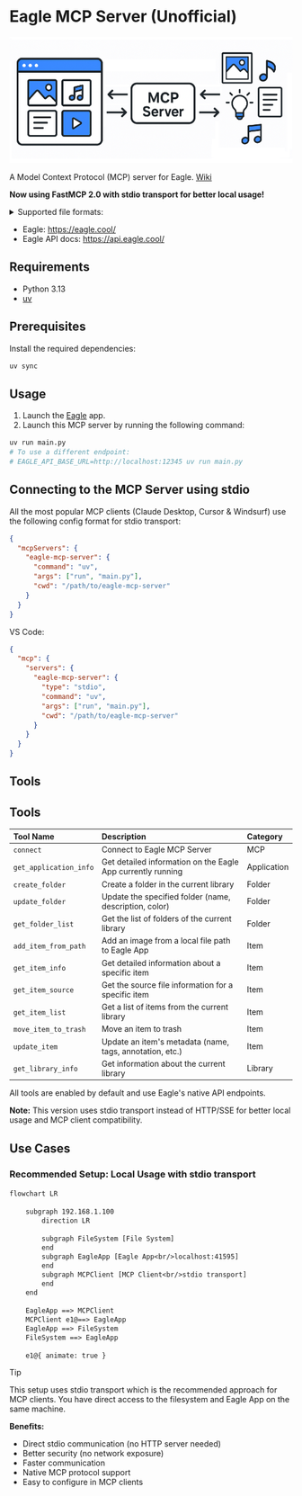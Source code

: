 # Eagle MCP Server (Unofficial)

![](.github/docs/cover.png)

A Model Context Protocol (MCP) server for Eagle. [Wiki](https://github.com/tuki0918/eagle-mcp-server/wiki)

**Now using FastMCP 2.0 with stdio transport for better local usage!**

<details>

<summary>Supported file formats:</summary>

- `JPG` / `JPEG`
- `PNG`
- `PDF`
- `SVG`
- `MP4`
- `MP3`
- `FBX`
- `OBJ`
- `EPS`
- `TIF` / `TIFF`
- `WebP`
- `BMP`
- `ICO`
- `RAW`
- etc

</details>

- Eagle: https://eagle.cool/<br />
- Eagle API docs: https://api.eagle.cool/<br />

## Requirements

- Python 3.13
- [uv](https://docs.astral.sh/uv/)

## Prerequisites

Install the required dependencies:

```bash
uv sync
```

## Usage

1. Launch the [Eagle](https://eagle.cool/) app.
2. Launch this MCP server by running the following command:

```bash
uv run main.py
# To use a different endpoint:
# EAGLE_API_BASE_URL=http://localhost:12345 uv run main.py
```

## Connecting to the MCP Server using stdio

All the most popular MCP clients (Claude Desktop, Cursor & Windsurf) use the following config format for stdio transport:

```json
{
  "mcpServers": {
    "eagle-mcp-server": {
      "command": "uv",
      "args": ["run", "main.py"],
      "cwd": "/path/to/eagle-mcp-server"
    }
  }
}
```

VS Code:

```json
{
  "mcp": {
    "servers": {
      "eagle-mcp-server": {
        "type": "stdio",
        "command": "uv",
        "args": ["run", "main.py"],
        "cwd": "/path/to/eagle-mcp-server"
      }
    }
  }
}
```

## Tools

## Tools

| Tool Name                    | Description                                               | Category    |
|:-----------------------------|:----------------------------------------------------------|:------------|
| `connect`                    | Connect to Eagle MCP Server                              | MCP         |
| `get_application_info`       | Get detailed information on the Eagle App currently running | Application |
| `create_folder`              | Create a folder in the current library                   | Folder      |
| `update_folder`              | Update the specified folder (name, description, color)   | Folder      |
| `get_folder_list`            | Get the list of folders of the current library           | Folder      |
| `add_item_from_path`         | Add an image from a local file path to Eagle App         | Item        |
| `get_item_info`              | Get detailed information about a specific item           | Item        |
| `get_item_source`            | Get the source file information for a specific item      | Item        |
| `get_item_list`              | Get a list of items from the current library             | Item        |
| `move_item_to_trash`         | Move an item to trash                                     | Item        |
| `update_item`                | Update an item's metadata (name, tags, annotation, etc.) | Item        |
| `get_library_info`           | Get information about the current library                | Library     |

All tools are enabled by default and use Eagle's native API endpoints.

**Note:** This version uses stdio transport instead of HTTP/SSE for better local usage and MCP client compatibility.

## Use Cases

### Recommended Setup: Local Usage with stdio transport

```mermaid
flowchart LR

    subgraph 192.168.1.100
        direction LR
        
        subgraph FileSystem [File System]
        end
        subgraph EagleApp [Eagle App<br/>localhost:41595]
        end
        subgraph MCPClient [MCP Client<br/>stdio transport]
        end
    end

    EagleApp ==> MCPClient
    MCPClient e1@==> EagleApp
    EagleApp ==> FileSystem
    FileSystem ==> EagleApp

    e1@{ animate: true }
```

> [!TIP]
> This setup uses stdio transport which is the recommended approach for MCP clients.
> You have direct access to the filesystem and Eagle App on the same machine.

**Benefits:**
- Direct stdio communication (no HTTP server needed)
- Better security (no network exposure)
- Faster communication
- Native MCP protocol support
- Easy to configure in MCP clients
